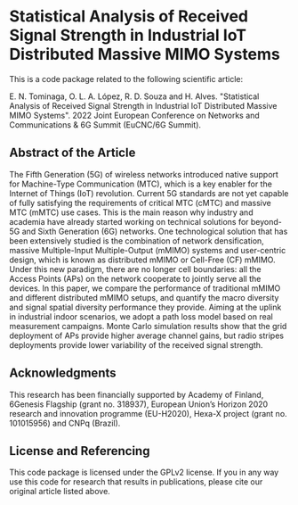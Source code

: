 # Statistical Analysis of Received Signal Strength in Industrial IoT Distributed Massive MIMO Systems
This is a code package related to the following scientific article:

E. N. Tominaga, O. L. A. López, R. D. Souza and H. Alves. "Statistical Analysis of Received Signal Strength in Industrial IoT Distributed Massive MIMO Systems". 2022 Joint European Conference on Networks and Communications & 6G Summit (EuCNC/6G Summit).

## Abstract of the Article

The Fifth Generation (5G) of wireless networks introduced native support for Machine-Type Communication (MTC), which is a key enabler for the Internet of Things (IoT) revolution. Current 5G standards are not yet capable of fully satisfying the requirements of critical MTC (cMTC) and massive MTC (mMTC) use cases. This is the main reason why industry and academia have already started working on technical solutions for beyond-5G and Sixth Generation (6G) networks. One technological solution that has been extensively studied is the combination of network densification, massive Multiple-Input Multiple-Output (mMIMO) systems and user-centric design, which is known as distributed mMIMO or Cell-Free (CF) mMIMO. Under this new paradigm, there are no longer cell boundaries: all the Access Points (APs) on the network cooperate to jointly serve all the devices. In this paper, we compare the performance of traditional mMIMO and different distributed mMIMO setups, and quantify the macro diversity and signal spatial diversity performance they provide. Aiming at the uplink in industrial indoor scenarios, we adopt a path loss model based on real measurement campaigns. Monte Carlo simulation results show that the grid deployment of APs provide higher average channel gains, but radio stripes deployments provide lower variability of the received signal strength.

## Acknowledgments

This research has been financially supported by Academy of Finland, 6Genesis Flagship (grant no. 318937), European Union’s Horizon 2020 research and innovation programme (EU-H2020), Hexa-X project (grant no. 101015956) and CNPq (Brazil).

## License and Referencing

This code package is licensed under the GPLv2 license. If you in any way use this code for research that results in publications, please cite our original article listed above.
